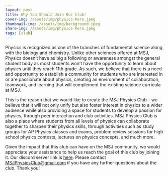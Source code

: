 ```yaml
---
layout: post
title: Why You Should Join Our Club!
cover-img: /assets/img/physics-hero.jpeg
thumbnail-img: /assets/img/background.jpeg
share-img: /assets/img/physics-hero.jpeg
tags: [club]
---
```


Physics is recognized as one of the branches of fundamental science along with the biology and chemistry. Unlike other sciences offered at MSJ, Physics doesn’t
have as big a following or awareness amongst the general student body as most students won’t have the opportunity to learn about physics until they reach 11th grade. As such, we believe that there is a need and opportunity to establish a community for students who are interested in or are passionate about physics,
creating an environment of collaboration, teamwork, and learning that will complement the existing science curricula at MSJ.

This is the reason that we would like to create the MSJ Physics Club – we believe that it will not only unify but also foster interest in physics to a wider audience while also providing a space for students to develop a passion for physics, through peer interaction and club activities. MSJ Physics Club is also a place where students from all levels of physics can collaborate together to sharpen their physics skills, through activities such as study groups for AP Physics classes and exams, problem review sessions for high school physics contests, lectures on physics concepts, and much more.

Given the impact that this club can have on the MSJ community, we would appreciate your assistance to help us reach the goal of this club by joining it. Our discord server link is [here](https://discord.gg/Tqs78RAbRK). Please contact MSJPhysicsClub@gmail.com if you have any further questions about the club. Thank you!
